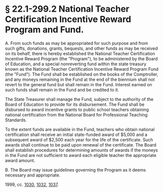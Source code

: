 # § 22.1-299.2 National Teacher Certification Incentive Reward Program and Fund.

<p>A. From such funds as may be appropriated for such purpose and from such gifts, donations, grants, bequests, and other funds as may be received on its behalf, there is hereby established the National Teacher Certification Incentive Reward Program (the "Program"), to be administered by the Board of Education, and a special nonreverting fund within the state treasury known as the National Teacher Certification Incentive Reward Program Fund (the "Fund"). The Fund shall be established on the books of the Comptroller, and any moneys remaining in the Fund at the end of the biennium shall not revert to the general fund but shall remain in the Fund. Interest earned on such funds shall remain in the Fund and be credited to it.</p><p>The State Treasurer shall manage the Fund, subject to the authority of the Board of Education to provide for its disbursement. The Fund shall be disbursed to award incentive grants to public school teachers obtaining national certification from the National Board for Professional Teaching Standards.</p><p>To the extent funds are available in the Fund, teachers who obtain national certification shall receive an initial state-funded award of $5,000 and a subsequent award of $2,500 each year for the life of the certificate. Such awards shall continue to be paid upon renewal of the certificate. The Board shall establish procedures for determining amounts of awards if the moneys in the Fund are not sufficient to award each eligible teacher the appropriate award amount.</p><p>B. The Board may issue guidelines governing the Program as it deems necessary and appropriate.</p><p>1999, cc. <a href='http://lis.virginia.gov/cgi-bin/legp604.exe?991+ful+CHAP1030'>1030</a>, <a href='http://lis.virginia.gov/cgi-bin/legp604.exe?991+ful+CHAP1032'>1032</a>, <a href='http://lis.virginia.gov/cgi-bin/legp604.exe?991+ful+CHAP1037'>1037</a>.</p>